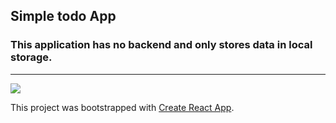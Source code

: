 <h2>Simple todo App</h2>
<h3>This application has no backend and only stores data in local storage.</h3>
<hr/>
<img src='http://ilhov.space/img-github/task_manager_app.png'>

This project was bootstrapped with [Create React App](https://github.com/facebook/create-react-app).
